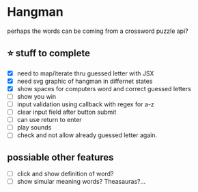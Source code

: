# Hangman

perhaps the words can be coming from a crossword puzzle api?

## :star: stuff to complete

- [x] need to map/iterate thru guessed letter with JSX
- [x] need svg graphic of hangman in differnet states
- [x] show spaces for computers word and correct guessed letters
- [ ] show you win
- [ ] input validation using callback with regex for a-z
- [ ] clear input field after button submit
- [ ] can use return to enter
- [ ] play sounds
- [ ] check and not allow already guessed letter again.

## possiable other features

- [ ] click and show definition of word?
- [ ] show simular meaning words? Theasauras?...
